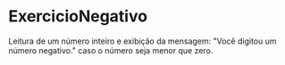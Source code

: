 # ExercicioNegativo
Leitura de um número inteiro e exibição da mensagem: "Você digitou um número negativo." caso o número seja menor que zero.
